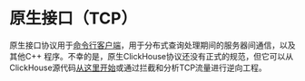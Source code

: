 # 原生接口（TCP）

原生接口协议用于[命令行客户端](https://clickhouse.com/docs/zh/interfaces/cli)，用于分布式查询处理期间的服务器间通信，以及其他C++ 程序。不幸的是，原生ClickHouse协议还没有正式的规范，但它可以从ClickHouse源代码[从这里开始](https://github.com/ClickHouse/ClickHouse/tree/master/src/Client)或通过拦截和分析TCP流量进行逆向工程。
